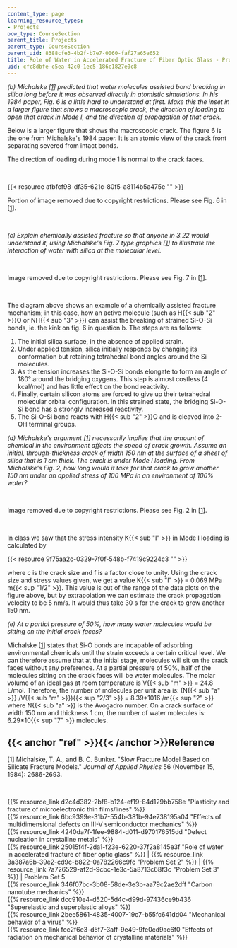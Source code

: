 ```yaml
---
content_type: page
learning_resource_types:
- Projects
ocw_type: CourseSection
parent_title: Projects
parent_type: CourseSection
parent_uid: 8388cfe3-4b2f-b7e7-0060-faf27a65e652
title: Role of Water in Accelerated Fracture of Fiber Optic Glass - Problem Set 5
uid: cfc8dbfe-c5ea-42c0-1ec5-186c1827e0c8
---
```


_(b) Michalske \[[1](#ref)\] predicted that water molecules assisted bond breaking in silica long before it was observed directly in atomistic simulations. In his 1984 paper, Fig. 6 is a little hard to understand at first. Make this the inset in a larger figure that shows a macroscopic crack, the direction of loading to open that crack in Mode I, and the direction of propagation of that crack._

Below is a larger figure that shows the macroscopic crack. The figure 6 is the one from Michalske's 1984 paper. It is an atomic view of the crack front separating severed from intact bonds.

The direction of loading during mode 1 is normal to the crack faces.

  
 

{{< resource afbfcf98-df35-621c-80f5-a8114b5a475e "" >}}

Portion of image removed due to copyright restrictions. Please see Fig. 6 in \[[1](#ref)\].

  
 

_(c) Explain chemically assisted fracture so that anyone in 3.22 would understand it, using Michalske's Fig. 7 type graphics \[[1](#ref)\] to illustrate the interaction of water with silica at the molecular level._

  
 

Image removed due to copyright restrictions. Please see Fig. 7 in \[[1](#ref)\].

  
 

The diagram above shows an example of a chemically assisted fracture mechanism; in this case, how an active molecule (such as H{{< sub "2" >}}O or NH{{< sub "3" >}}) can assist the breaking of strained Si-O-Si bonds, ie. the kink on fig. 6 in question b. The steps are as follows:

1.  The initial silica surface, in the absence of applied strain.
2.  Under applied tension, silica initially responds by changing its conformation but retaining tetrahedral bond angles around the Si molecules.
3.  As the tension increases the Si-O-Si bonds elongate to form an angle of 180° around the bridging oxygens. This step is almost costless (4 kcal/mol) and has little effect on the bond reactivity.
4.  Finally, certain silicon atoms are forced to give up their tetrahedral molecular orbital configuration. In this strained state, the bridging Si-O-Si bond has a strongly increased reactivity.
5.  The Si-O-Si bond reacts with H{{< sub "2" >}}O and is cleaved into 2-OH terminal groups.

_(d) Michalske's argument \[[1](#ref)\] necessarily implies that the amount of chemical in the environment affects the speed of crack growth. Assume an initial, through-thickness crack of width 150 nm at the surface of a sheet of silica that is 1 cm thick. The crack is under Mode I loading. From Michalske's Fig. 2, how long would it take for that crack to grow another 150 nm under an applied stress of 100 MPa in an environment of 100% water?_

  
 

Image removed due to copyright restrictions. Please see Fig. 2 in \[[1](#ref)\].

  
 

In class we saw that the stress intensity K{{< sub "I" >}} in Mode I loading is calculated by

{{< resource 9f75aa2c-0329-7f0f-548b-f7419c9224c3 "" >}}

where c is the crack size and f is a factor close to unity. Using the crack size and stress values given, we get a value K{{< sub "I" >}} = 0.069 MPa m{{< sup "1/2" >}}. This value is out of the range of the data plots on the figure above, but by extrapolation we can estimate the crack propagation velocity to be 5 nm/s. It would thus take 30 s for the crack to grow another 150 nm.

_(e) At a partial pressure of 50%, how many water molecules would be sitting on the initial crack faces?_

Michalske \[[1](#ref)\] states that Si-O bonds are incapable of adsorbing environmental chemicals until the strain exceeds a certain critical level. We can therefore assume that at the initial stage, molecules will sit on the crack faces without any preference. At a partial pressure of 50%, half of the molecules sitting on the crack faces will be water molecules. The molar volume of an ideal gas at room temperature is V{{< sub "m" >}} = 24.8 L/mol. Therefore, the number of molecules per unit area is: (N{{< sub "a" >}} /V{{< sub "m" >}}){{< sup "2/3" >}} = 8.39\*1016 /m{{< sup "2" >}} where N{{< sub "a" >}} is the Avogadro number. On a crack surface of width 150 nm and thickness 1 cm, the number of water molecules is: 6.29\*10{{< sup "7" >}} molecules.

{{< anchor "ref" >}}{{< /anchor >}}Reference
--------------------------------------------

\[1\] Michalske, T. A., and B. C. Bunker. "Slow Fracture Model Based on Silicate Fracture Models." _Journal of Applied Physics_ 56 (November 15, 1984): 2686-2693.

  
  
 

{{% resource_link d2c4d382-2bf8-b124-ef19-84d129bb758e "Plasticity and fracture of microelectronic thin films/lines" %}}  
{{% resource_link 6bc9399e-31b7-554b-381b-94e738195a04 "Effects of multidimensional defects on III-V semiconductor mechanics" %}}  
{{% resource_link 4240da7f-1fee-9884-d011-d970176515dd "Defect nucleation in crystalline metals" %}}  
{{% resource_link 25015f4f-2da1-f23e-6220-37f2a8145e3f "Role of water in accelerated fracture of fiber optic glass" %}} | {{% resource_link 3a387a6b-39e2-cd9c-b822-0a782266c9fc "Problem Set 2" %}} | {{% resource_link 7a726529-af2d-9cbc-1e3c-5a8713c68f3c "Problem Set 3" %}} | Problem Set 5  
{{% resource_link 346f07bc-3b08-58de-3e3b-aa79c2ae2dff "Carbon nanotube mechanics" %}}  
{{% resource_link dcc910e4-d520-5d4c-d99d-97436ce9b436 "Superelastic and superplastic alloys" %}}  
{{% resource_link 2bee5861-4835-4007-19c7-b55fc641dd04 "Mechanical behavior of a virus" %}}  
{{% resource_link fec2f6e3-d5f7-3aff-9e49-9fe0cd9ac6f0 "Effects of radiation on mechanical behavior of crystalline materials" %}}